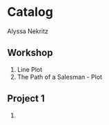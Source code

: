 # Catalog

Alyssa Nekritz

## Workshop

1. Line Plot
2. The Path of a Salesman - Plot

## Project 1

1. 
